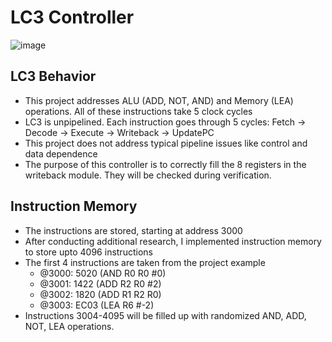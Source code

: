 # LC3 Controller
![image](https://github.com/coolnikitav/coding-lessons/assets/30304422/6709a018-5cc2-4024-8da9-2f176df188a4)

## LC3 Behavior
- This project addresses ALU (ADD, NOT, AND) and Memory (LEA) operations. All of these instructions take 5 clock cycles
- LC3 is unpipelined. Each instruction goes through 5 cycles: Fetch -> Decode -> Execute -> Writeback -> UpdatePC
- This project does not address typical pipeline issues like control and data dependence
- The purpose of this controller is to correctly fill the 8 registers in the writeback module. They will be checked during verification.

## Instruction Memory
- The instructions are stored, starting at address 3000
- After conducting additional research, I implemented instruction memory to store upto 4096 instructions
- The first 4 instructions are taken from the project example
  - @3000: 5020 (AND R0 R0 #0)
  - @3001: 1422 (ADD R2 R0 #2)
  - @3002: 1820 (ADD R1 R2 R0)
  - @3003: EC03 (LEA R6 #-2)
- Instructions 3004-4095 will be filled up with randomized AND, ADD, NOT, LEA operations.

